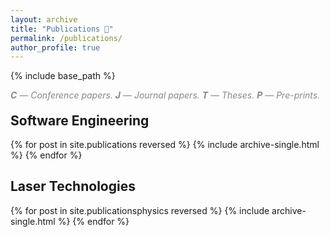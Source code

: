 ```yaml
---
layout: archive
title: "Publications 📜"
permalink: /publications/
author_profile: true
---
```


{% include base_path %}

<p style="margin-bottom: -10px; padding-bottom: 0; color: #888888"><i><b>C</b> — Conference papers. <b>J</b> — Journal papers. <b>T</b> — Theses. <b>P</b> — Pre-prints.</i></p>

<h2 >Software Engineering</h2>

{% for post in site.publications reversed %}
  {% include archive-single.html %}
{% endfor %}

<h2 >Laser Technologies</h2>

{% for post in site.publicationsphysics reversed %}
  {% include archive-single.html %}
{% endfor %}